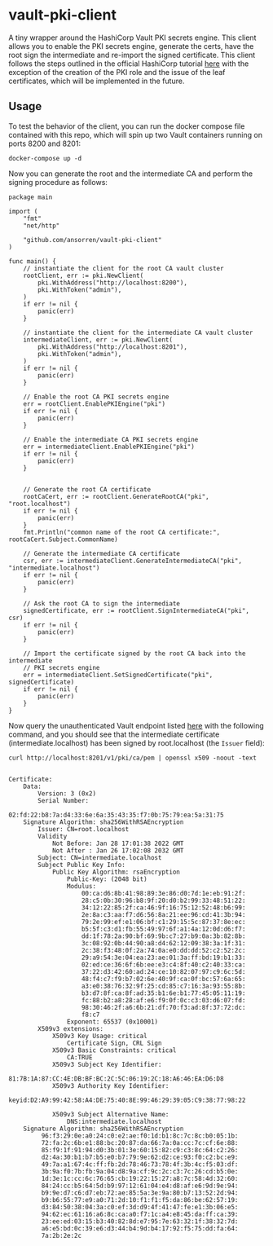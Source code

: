 # vault-pki-client
A tiny wrapper around the HashiCorp Vault PKI secrets engine.
This client allows you to enable the PKI secrets engine, generate the certs,
have the root sign the intermediate and re-import the signed certificate.
This client follows the steps outlined in the official HashiCorp tutorial [here](https://learn.hashicorp.com/tutorials/vault/pki-engine)
with the exception of the creation of the PKI role and the issue of the leaf certificates,
which will be implemented in the future.

## Usage 
To test the behavior of the client, you can run the docker compose file contained with this 
repo, which will spin up two Vault containers running on ports 8200
and 8201:

```
docker-compose up -d
```

Now you can generate the root and the intermediate CA and perform
the signing procedure as follows:

```
package main

import (
	"fmt"
	"net/http"

	"github.com/ansorren/vault-pki-client"
)

func main() {
	// instantiate the client for the root CA vault cluster
	rootClient, err := pki.NewClient(
		pki.WithAddress("http://localhost:8200"),
		pki.WithToken("admin"),
	)
	if err != nil {
		panic(err)
	}

	// instantiate the client for the intermediate CA vault cluster
	intermediateClient, err := pki.NewClient(
		pki.WithAddress("http://localhost:8201"),
		pki.WithToken("admin"),
	)
	if err != nil {
		panic(err)
	}

	// Enable the root CA PKI secrets engine
	err = rootClient.EnablePKIEngine("pki")
	if err != nil {
		panic(err)
	}

	// Enable the intermediate CA PKI secrets engine
	err = intermediateClient.EnablePKIEngine("pki")
	if err != nil {
		panic(err)
	}


	// Generate the root CA certificate
	rootCaCert, err := rootClient.GenerateRootCA("pki", "root.localhost")
	if err != nil {
		panic(err)
	}
	fmt.Println("common name of the root CA certificate:", rootCaCert.Subject.CommonName)

	// Generate the intermediate CA certificate
	csr, err := intermediateClient.GenerateIntermediateCA("pki", "intermediate.localhost")
	if err != nil {
		panic(err)
	}

	// Ask the root CA to sign the intermediate
	signedCertificate, err := rootClient.SignIntermediateCA("pki", csr)
	if err != nil {
		panic(err)
	}

	// Import the certificate signed by the root CA back into the intermediate
	// PKI secrets engine
	err = intermediateClient.SetSignedCertificate("pki", signedCertificate)
	if err != nil {
		panic(err)
	}
}
```
Now query the unauthenticated Vault endpoint listed [here](https://www.vaultproject.io/api-docs/secret/pki#read-ca-certificate)
with the following command, and you should see that the intermediate certificate (intermediate.localhost) has been signed by 
root.localhost (the `Issuer` field):

```
curl http://localhost:8201/v1/pki/ca/pem | openssl x509 -noout -text


Certificate:
    Data:
        Version: 3 (0x2)
        Serial Number:
            02:fd:22:b8:7a:d4:33:6e:6a:35:43:35:f7:0b:75:79:ea:5a:31:75
    Signature Algorithm: sha256WithRSAEncryption
        Issuer: CN=root.localhost
        Validity
            Not Before: Jan 28 17:01:38 2022 GMT
            Not After : Jan 26 17:02:08 2032 GMT
        Subject: CN=intermediate.localhost
        Subject Public Key Info:
            Public Key Algorithm: rsaEncryption
                Public-Key: (2048 bit)
                Modulus:
                    00:ca:d6:8b:41:98:89:3e:86:d0:7d:1e:eb:91:2f:
                    28:c5:0b:30:96:b8:9f:20:d0:b2:99:33:48:51:22:
                    34:12:22:85:2f:ca:46:9f:16:75:12:52:48:b6:99:
                    2e:8a:c3:aa:f7:d6:56:8a:21:ee:96:cd:41:3b:94:
                    79:2e:99:ef:e1:06:bf:c1:29:15:5c:87:37:8e:ec:
                    b5:5f:c3:d1:fb:55:49:97:6f:a1:4a:12:0d:d6:f7:
                    dd:1f:78:2a:90:bf:69:9b:c7:27:b9:0a:3b:82:8b:
                    3c:08:92:0b:44:90:a8:d4:62:12:09:38:3a:1f:31:
                    2c:38:f3:48:0f:2a:74:0a:e0:dd:dd:52:c2:52:2c:
                    29:a9:54:3e:04:ea:23:ae:01:3a:ff:bd:19:b1:33:
                    02:ed:ce:36:6f:6b:ee:e3:c4:8f:40:c2:40:33:ca:
                    37:22:d3:42:60:ad:24:ce:10:82:07:97:c9:6c:5d:
                    48:f4:c7:f9:b7:02:6e:40:9f:ca:0f:bc:57:6a:65:
                    a3:e0:38:76:32:9f:25:cd:85:c7:16:3a:93:55:8b:
                    b3:d7:8f:ca:8f:ad:35:b1:6e:b1:77:45:05:11:19:
                    fc:88:b2:a8:28:af:e6:f9:0f:0c:c3:03:d6:07:fd:
                    98:30:46:2f:a6:6b:21:df:70:f3:ad:8f:37:72:dc:
                    f8:c7
                Exponent: 65537 (0x10001)
        X509v3 extensions:
            X509v3 Key Usage: critical
                Certificate Sign, CRL Sign
            X509v3 Basic Constraints: critical
                CA:TRUE
            X509v3 Subject Key Identifier: 
                81:7B:1A:87:CC:4E:DB:BF:BC:2C:5C:06:19:2C:18:A6:46:EA:D6:D8
            X509v3 Authority Key Identifier: 
                keyid:D2:A9:99:42:58:A4:DE:75:40:8E:99:46:29:39:05:C9:38:77:98:22

            X509v3 Subject Alternative Name: 
                DNS:intermediate.localhost
    Signature Algorithm: sha256WithRSAEncryption
         96:f3:29:0e:a0:24:c0:e2:ae:f0:1d:b1:8c:7c:8c:b0:05:1b:
         72:fa:2c:6b:e1:88:bc:20:87:da:66:7a:0a:cc:7c:cf:6e:88:
         85:f9:1f:91:94:d0:3b:01:3e:60:15:82:c9:c3:8c:64:c2:26:
         d2:4a:30:b1:b7:b5:e0:b7:79:9e:62:d2:ce:93:f0:c2:bc:e9:
         49:7a:a1:67:4c:ff:fb:2d:78:46:73:78:4f:3b:4c:f5:03:df:
         3b:9a:f0:7b:fb:9a:04:d8:9a:cf:9c:2c:c3:7c:26:cd:b5:0e:
         1d:3e:1c:cc:6c:76:65:cb:19:22:15:27:a8:7c:58:4d:32:60:
         84:24:cc:b5:64:5d:b9:97:12:61:04:e4:d8:af:e6:9d:9e:94:
         b9:9e:d7:c6:d7:eb:72:ae:85:5a:3e:9a:80:b7:13:52:2d:94:
         b9:b6:55:77:e9:a0:71:2d:10:f1:f1:f5:da:86:be:62:57:19:
         d3:84:50:38:04:3a:c0:ef:3d:d9:4f:41:47:fe:e1:3b:06:e5:
         94:62:ec:61:16:a6:8c:ca:a0:f7:1c:a4:e8:45:da:ff:ca:39:
         23:ee:ed:03:15:b3:40:82:8d:e7:95:7e:63:32:1f:38:32:7d:
         a6:e5:bd:0c:39:e6:d3:44:b4:9d:b4:17:92:f5:75:dd:fa:64:
         7a:2b:2e:2c
```